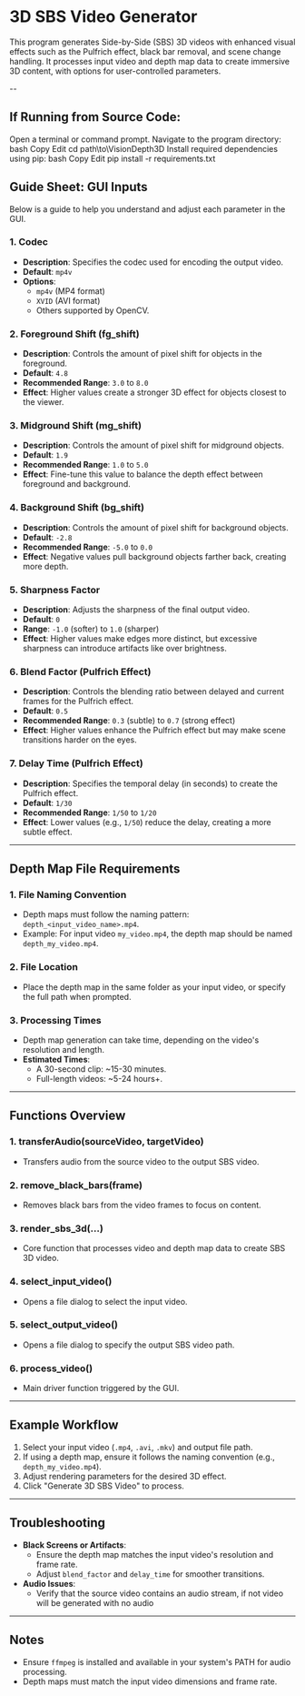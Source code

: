 # 3D SBS Video Generator
This program generates Side-by-Side (SBS) 3D videos with enhanced visual effects such as the Pulfrich effect, black bar removal, and scene change handling. It processes input video and depth map data to create immersive 3D content, with options for user-controlled parameters.

--
  
If Running from Source Code:
- 

Open a terminal or command prompt.
Navigate to the program directory:
bash
Copy
Edit
cd path\to\VisionDepth3D
Install required dependencies using pip:
bash
Copy
Edit
pip install -r requirements.txt


## Guide Sheet: GUI Inputs
Below is a guide to help you understand and adjust each parameter in the GUI.

### 1. Codec
- **Description**: Specifies the codec used for encoding the output video.
- **Default**: `mp4v`
- **Options**: 
  - `mp4v` (MP4 format)
  - `XVID` (AVI format)
  - Others supported by OpenCV.

### 2. Foreground Shift (fg_shift)
- **Description**: Controls the amount of pixel shift for objects in the foreground.
- **Default**: `4.8`
- **Recommended Range**: `3.0` to `8.0`
- **Effect**: Higher values create a stronger 3D effect for objects closest to the viewer.

### 3. Midground Shift (mg_shift)
- **Description**: Controls the amount of pixel shift for midground objects.
- **Default**: `1.9`
- **Recommended Range**: `1.0` to `5.0`
- **Effect**: Fine-tune this value to balance the depth effect between foreground and background.

### 4. Background Shift (bg_shift)
- **Description**: Controls the amount of pixel shift for background objects.
- **Default**: `-2.8`
- **Recommended Range**: `-5.0` to `0.0`
- **Effect**: Negative values pull background objects farther back, creating more depth.

### 5. Sharpness Factor
- **Description**: Adjusts the sharpness of the final output video.
- **Default**: `0`
- **Range**: `-1.0` (softer) to `1.0` (sharper)
- **Effect**: Higher values make edges more distinct, but excessive sharpness can introduce artifacts like over brightness.

### 6. Blend Factor (Pulfrich Effect)
- **Description**: Controls the blending ratio between delayed and current frames for the Pulfrich effect.
- **Default**: `0.5`
- **Recommended Range**: `0.3` (subtle) to `0.7` (strong effect)
- **Effect**: Higher values enhance the Pulfrich effect but may make scene transitions harder on the eyes.

### 7. Delay Time (Pulfrich Effect)
- **Description**: Specifies the temporal delay (in seconds) to create the Pulfrich effect.
- **Default**: `1/30`
- **Recommended Range**: `1/50` to `1/20`
- **Effect**: Lower values (e.g., `1/50`) reduce the delay, creating a more subtle effect.

---

## Depth Map File Requirements
### 1. File Naming Convention
- Depth maps must follow the naming pattern: `depth_<input_video_name>.mp4`.
- Example: For input video `my_video.mp4`, the depth map should be named `depth_my_video.mp4`.

### 2. File Location
- Place the depth map in the same folder as your input video, or specify the full path when prompted.

### 3. Processing Times
- Depth map generation can take time, depending on the video's resolution and length.
- **Estimated Times**:
  - A 30-second clip: ~15-30 minutes.
  - Full-length videos: ~5-24 hours+.

---

## Functions Overview
### 1. **transferAudio(sourceVideo, targetVideo)**
- Transfers audio from the source video to the output SBS video.

### 2. **remove_black_bars(frame)**
- Removes black bars from the video frames to focus on content.

### 3. **render_sbs_3d(...)**
- Core function that processes video and depth map data to create SBS 3D video.

### 4. **select_input_video()**
- Opens a file dialog to select the input video.

### 5. **select_output_video()**
- Opens a file dialog to specify the output SBS video path.

### 6. **process_video()**
- Main driver function triggered by the GUI.

---

## Example Workflow
1. Select your input video (`.mp4`, `.avi`, `.mkv`) and output file path.
2. If using a depth map, ensure it follows the naming convention (e.g., `depth_my_video.mp4`).
3. Adjust rendering parameters for the desired 3D effect.
4. Click "Generate 3D SBS Video" to process.

---

## Troubleshooting
- **Black Screens or Artifacts**:
  - Ensure the depth map matches the input video's resolution and frame rate.
  - Adjust `blend_factor` and `delay_time` for smoother transitions.
- **Audio Issues**:
  - Verify that the source video contains an audio stream, if not video will be generated with no audio

---

## Notes
- Ensure `ffmpeg` is installed and available in your system's PATH for audio processing.
- Depth maps must match the input video dimensions and frame rate.
